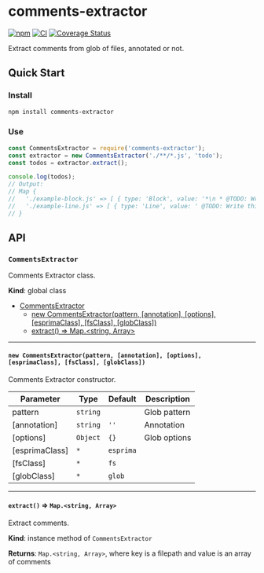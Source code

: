 # comments-extractor

[![npm](https://img.shields.io/npm/v/comments-extractor)](https://www.npmjs.com/package/comments-extractor)
[![CI](https://github.com/loginov-rocks/comments-extractor/workflows/CI/badge.svg)](https://github.com/loginov-rocks/comments-extractor/actions)
[![Coverage Status](https://coveralls.io/repos/github/loginov-rocks/comments-extractor/badge.svg?branch=main)](https://coveralls.io/github/loginov-rocks/comments-extractor?branch=main)

Extract comments from glob of files, annotated or not.

## Quick Start

### Install

```sh
npm install comments-extractor
```

### Use

```js
const CommentsExtractor = require('comments-extractor');
const extractor = new CommentsExtractor('./**/*.js', 'todo');
const todos = extractor.extract();

console.log(todos);
// Output:
// Map {
//   './example-block.js' => [ { type: 'Block', value: '*\n * @TODO: Write this block.\n ' } ],
//   './example-line.js' => [ { type: 'Line', value: ' @TODO: Write this line.' } ]
// }
```

## API

### `CommentsExtractor`

Comments Extractor class.

**Kind**: global class

* [CommentsExtractor](#commentsextractor)
  * [new CommentsExtractor(pattern, [annotation], [options], [esprimaClass], [fsClass], [globClass])](#new-commentsextractorpattern-annotation-options-esprimaclass-fsclass-globclass)
  * [extract() ⇒ Map.<string, Array>](#extract--mapstring-array)

---

#### `new CommentsExtractor(pattern, [annotation], [options], [esprimaClass], [fsClass], [globClass])`

Comments Extractor constructor.

| Parameter      | Type     | Default   | Description  |
| -------------- | -------- | --------- | ------------ |
| pattern        | `string` |           | Glob pattern |
| [annotation]   | `string` | `''`      | Annotation   |
| [options]      | `Object` | `{}`      | Glob options |
| [esprimaClass] | `*`      | `esprima` |              |
| [fsClass]      | `*`      | `fs`      |              |
| [globClass]    | `*`      | `glob`    |              |

---

#### `extract()` ⇒ `Map.<string, Array>`

Extract comments.

**Kind**: instance method of `CommentsExtractor`

**Returns**: `Map.<string, Array>`, where key is a filepath and value is an array of comments
